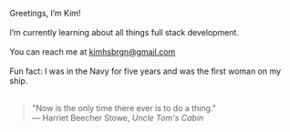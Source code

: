 Greetings, I’m Kim! <br><br>
I’m currently learning about all things full stack development. <br><br>
You can reach me at <a href="mailto:kimhsbrgn@gmail.com">kimhsbrgn@gmail.com</a><br><br>
Fun fact: I was in the Navy for five years and was the first woman on my ship.  <br><br>

<blockquote>
  "Now is the only time there ever is to do a thing."  
  <br> — Harriet Beecher Stowe, <em>Uncle Tom's Cabin</em>
</blockquote>



<!---
berlyKay/berlyKay is a ✨ special ✨ repository because its `README.md` (this file) appears on your GitHub profile.
You can click the Preview link to take a look at your changes.
--->
